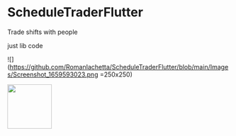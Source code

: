 # ScheduleTraderFlutter
Trade shifts with people

just lib code

![](https://github.com/RomanIachetta/ScheduleTraderFlutter/blob/main/Images/Screenshot_1659593023.png =250x250)

<img src="[https://your-image-url.type](https://github.com/RomanIachetta/ScheduleTraderFlutter/blob/main/Images/Screenshot_1659593023.png)" width="100" height="100">
